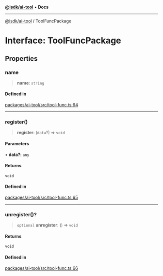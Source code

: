 [**@isdk/ai-tool**](../README.md) • **Docs**

***

[@isdk/ai-tool](../globals.md) / ToolFuncPackage

# Interface: ToolFuncPackage

## Properties

### name

> **name**: `string`

#### Defined in

[packages/ai-tool/src/tool-func.ts:64](https://github.com/isdk/ai-tool.js/blob/fe6b47f429fb128627d2210e367fa914b891d314/src/tool-func.ts#L64)

***

### register()

> **register**: (`data`?) => `void`

#### Parameters

• **data?**: `any`

#### Returns

`void`

#### Defined in

[packages/ai-tool/src/tool-func.ts:65](https://github.com/isdk/ai-tool.js/blob/fe6b47f429fb128627d2210e367fa914b891d314/src/tool-func.ts#L65)

***

### unregister()?

> `optional` **unregister**: () => `void`

#### Returns

`void`

#### Defined in

[packages/ai-tool/src/tool-func.ts:66](https://github.com/isdk/ai-tool.js/blob/fe6b47f429fb128627d2210e367fa914b891d314/src/tool-func.ts#L66)
